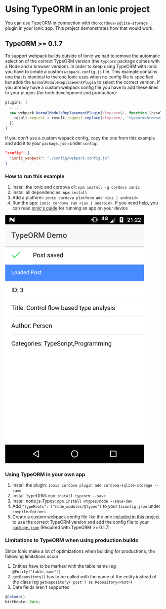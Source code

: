 # Using TypeORM in an Ionic project
You can use TypeORM in connection with the `cordova-sqlite-storage` plugin in your Ionic app.
This project demonstrates how that would work.

## TypeORM >= 0.1.7
To support webpack builds outside of Ionic we had to remove the automatic selection of the correct TypeORM version (the `typeorm` package comes with a Node and a browser version). In order to keep using TypeORM with Ionic you have to create a custom `webpack.config.js` file. This example contains one that is identical to the one Ionic uses when no config file is specified but adds the `NormalModuleReplacementPlugin` to select the correct version.
If you already have a custom webpack config file you have to add these lines to your plugins (for both development and production):
```js
plugins: [
  ...,
  new webpack.NormalModuleReplacementPlugin(/typeorm$/, function (result) {
    result.request = result.request.replace(/typeorm/, "typeorm/browser");
  })
]
```
If you don't use a custom wepack config, copy the one from this example and add it to your `package.json` under `config`:
```json
"config": {
  "ionic_webpack": "./config/webpack.config.js"
}
``` 

### How to run this example
1. Install the ionic and cordova cli: `npm install -g cordova ionic`
2. Install all dependencies: `npm install`
3. Add a platform: `ionic cordova platform add <ios | android>`
4. Run the app: `ionic cordova run <ios | android>`. If you need help, you can read [ionic's guide](https://ionicframework.com/docs/intro/deploying/) for running an app on your device

![screenshot](./screenshot.png)

### Using TypeORM in your own app
1. Install the plugin: `ionic cordova plugin add cordova-sqlite-storage --save`
2. Install TypeORM: `npm install typeorm --save`
3. Install node.js-Types: `npm install @types/node --save-dev`
4. Add `"typeRoots": ["node_modules/@types"]` to your `tsconfig.json` under `compilerOptions`
5. Create a custom webpack config file like the one [included in this project](config/webpack.config.js) to use the correct TypeORM version and add the config file to your [`package.json`](package.json#L12-14) (Required with TypeORM >= 0.1.7)

### Limitations to TypeORM when using production builds
Since Ionic make a lot of optimizations when building for productions, the following limitations occur
1. Entities have to be marked with the table name (eg `@Entity('table_name')`)
2. `getRepository()` has to be called with the name of the entity instead of the class (eg `getRepository('post') as Repository<Post>`)
2. Date fields aren't supported
```ts
@Column()
birthdate: Date;
```

